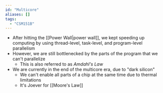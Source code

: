 ```yaml
---
id: "Multicore"
aliases: []
tags:
  - "CSM151B"
---
```


- After hitting the [[Power Wall|power wall]], we kept speeding up computing by
  using thread-level, task-level, and program-level parallelism
- However, we are still bottlenecked by the parts of the program that we can't
  parallelize
  - This is also referred to as _Amdahl's Law_
- We are currently in the end of the multicore era, due to "dark silicon"
  - We can't enable all parts of a chip at the same time due to thermal
    limitations
  - It's Joever for [[Moore's Law]]
